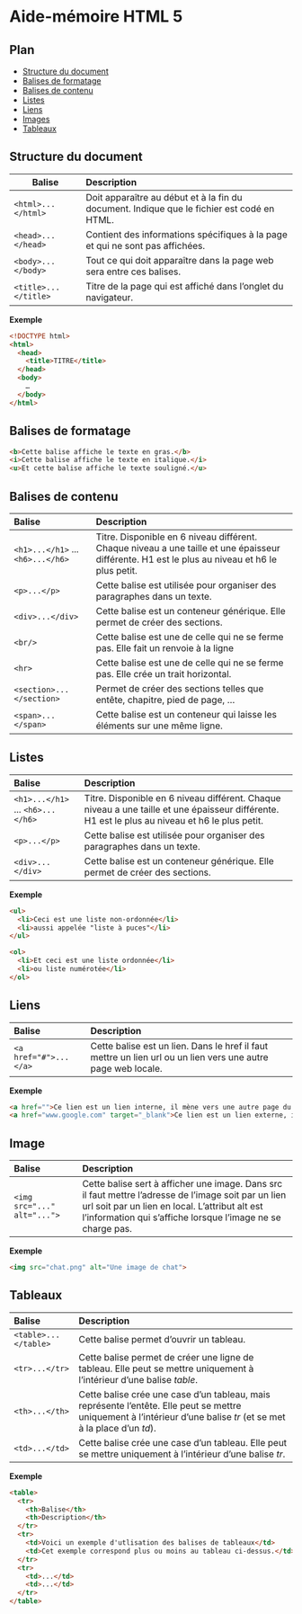 # Aide-mémoire HTML 5

## Plan
- [Structure du document](#structure-du-document)
- [Balises de formatage](#balises-de-formatage)
- [Balises de contenu](#balises-de-contenu)
- [Listes](#listes)
- [Liens](#liens)
- [Images](#images)
- [Tableaux](#tableaux)

## Structure du document

| Balise                   | Description                                                  |
| ------------------------ | :----------------------------------------------------------- |
| ```<html>...</html>```   | Doit apparaître au début et à la fin du document. Indique que le fichier est codé en HTML. |
| ```<head>...</head>```   | Contient des informations spécifiques à la page et qui ne sont pas affichées. |
| ```<body>...</body>```   | Tout ce qui doit apparaître dans la page web sera entre ces balises. |
| ```<title>...</title>``` | Titre de la page qui est affiché dans l’onglet du navigateur. |

**Exemple**

```html
<!DOCTYPE html>
<html>
  <head>
  	<title>TITRE</title>
  </head>
  <body>
    …
  </body>
</html>
```

## Balises de formatage

```html
<b>Cette balise affiche le texte en gras.</b>
<i>Cette balise affiche le texte en italique.</i>
<u>Et cette balise affiche le texte souligné.</u>
```

## Balises de contenu

| Balise                                    | Description                                                  |
| :----------------------------------------- | :------------------------------------------------------------ |
| ```<h1>...</h1>``` ... ```<h6>...</h6>``` | Titre. Disponible en 6 niveau différent. Chaque niveau a une taille et une épaisseur différente. H1 est le plus au niveau et h6 le plus petit. |
| ```<p>...</p>```                          | Cette balise est utilisée pour organiser des paragraphes dans un texte. |
| ```<div>...</div>```                      | Cette balise est un conteneur générique. Elle permet de créer des sections. |
| ```<br/>```                               | Cette balise est une de celle qui ne se ferme pas. Elle fait un renvoie à la ligne |
| ```<hr>```                                | Cette balise est une de celle qui ne se ferme pas. Elle crée un trait horizontal. |
| ```<section>...</section>```              | Permet de créer des sections telles que entête, chapitre, pied de page, … |
| ```<span>...</span>```                    | Cette balise est un conteneur qui laisse les éléments sur une même ligne. |

## Listes

| Balise                                    | Description                                                  |
| :---------------------------------------- | :----------------------------------------------------------- |
| ```<h1>...</h1>``` ... ```<h6>...</h6>``` | Titre. Disponible en 6 niveau différent. Chaque niveau a une taille et une épaisseur différente. H1 est le plus au niveau et h6 le plus petit. |
| ```<p>...</p>```                          | Cette balise est utilisée pour organiser des paragraphes dans un texte. |
| ```<div>...</div>```                      | Cette balise est un conteneur générique. Elle permet de créer des sections. |

**Exemple**

```html
<ul>
  <li>Ceci est une liste non-ordonnée</li>
  <li>aussi appelée "liste à puces"</li>
</ul>

<ol>
  <li>Et ceci est une liste ordonnée</li>
  <li>ou liste numérotée</li>
</ol>
```

## Liens

| Balise                    | Description                                                  |
| :------------------------ | :----------------------------------------------------------- |
| ```<a href="#">...</a>``` | Cette balise est un lien. Dans le href il faut mettre un lien url ou un lien vers une autre page web locale. |

**Exemple**

```html
<a href="">Ce lien est un lien interne, il mène vers une autre page du site.</a>
<a href="www.google.com" target="_blank">Ce lien est un lien externe, il mène vers un autre site internet, on y ajoute donc l'attribut target</a>
```

## Image

| Balise                          | Description                                                  |
| :------------------------------ | :----------------------------------------------------------- |
| ```<img src="..." alt="...">``` | Cette balise sert à afficher une image. Dans src il faut mettre l’adresse de l’image soit par un lien url soit par un lien en local. L’attribut alt est l’information qui s’affiche lorsque l’image ne se charge pas. |

**Exemple**

```html
<img src="chat.png" alt="Une image de chat">
```

## Tableaux

| Balise                   | Description                                                  |
| :----------------------- | :----------------------------------------------------------- |
| ```<table>...</table>``` | Cette balise permet d’ouvrir un tableau.                     |
| ```<tr>...</tr>```       | Cette balise permet de créer une ligne de tableau. Elle peut se mettre uniquement à l’intérieur d’une balise *table*. |
| ```<th>...</th>```       | Cette balise crée une case d’un tableau, mais représente l’entête. Elle peut se mettre uniquement à l’intérieur d’une balise *tr* (et se met à la place d’un *td*). |
| ```<td>...</td>```       | Cette balise crée une case d’un tableau. Elle peut se mettre uniquement à l’intérieur d’une balise *tr*. |

**Exemple**

```html
<table>
  <tr>
    <th>Balise</th>
    <th>Description</th>
  </tr>
  <tr>
    <td>Voici un exemple d'utlisation des balises de tableaux</td>
    <td>Cet exemple correspond plus ou moins au tableau ci-dessus.</td>
  </tr>
  <tr>
    <td>...</td>
    <td>...</td>
  </tr>
</table>
```